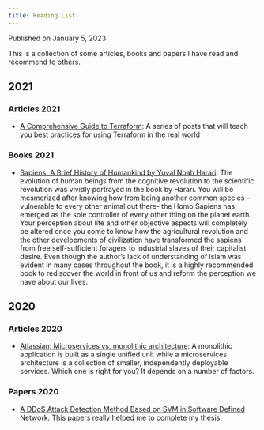 ```yaml
---
title: Reading List
---
```


Published on January 5, 2023  

This is a collection of some articles, books and papers I have read and recommend to others.

## 2021

### Articles 2021

- [A Comprehensive Guide to Terraform](https://blog.gruntwork.io/a-comprehensive-guide-to-terraform-b3d32832baca): A series of posts that will teach you best practices for using Terraform in the real world

### Books 2021

- [Sapiens: A Brief History of Humankind by Yuval Noah Harari](https://www.goodreads.com/book/show/23692271-sapiens): The evolution of human beings from the cognitive revolution to the scientific revolution was vividly portrayed in the book by Harari. You will be mesmerized after knowing how from being another common species – vulnerable to every other animal out there- the Homo Sapiens has emerged as the sole controller of every other thing on the planet earth. Your perception about life and other objective aspects will completely be altered once you come to know how the agricultural revolution and the other developments of civilization have transformed the sapiens from free self-sufficient foragers to industrial slaves of their capitalist desire. Even though the author’s lack of understanding of Islam was evident in many cases throughout the book, it is a highly recommended book to rediscover the world in front of us and reform the perception we have about our lives.

## 2020

### Articles 2020

- [Atlassian: Microservices vs. monolithic architecture](https://www.atlassian.com/microservices/microservices-architecture/microservices-vs-monolith): A monolithic application is built as a single unified unit while a microservices architecture is a collection of smaller, independently deployable services. Which one is right for you? It depends on a number of factors.

### Papers 2020

- [A DDoS Attack Detection Method Based on SVM in Software Defined Network](https://www.hindawi.com/journals/scn/2018/9804061/): This papers really helped me to complete my thesis.
